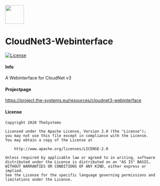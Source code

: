 <img src="https://the-systems.eu/images/favicons/apple-touch-icon.png" width="60px" />

# CloudNet3-Webinterface
[![License](https://img.shields.io/badge/License-Apache%202.0-blue.svg)](https://opensource.org/licenses/Apache-2.0)

#### Info

A Webinterface for CloudNet v3

#### Projectpage

https://project.the-systems.eu/resources/cloudnet3-webinterface

#### License

    Copyright 2020 TheSystems
    
    Licensed under the Apache License, Version 2.0 (the "License");
    you may not use this file except in compliance with the License.
    You may obtain a copy of the License at
    
        http://www.apache.org/licenses/LICENSE-2.0
    
    Unless required by applicable law or agreed to in writing, software
    distributed under the License is distributed on an "AS IS" BASIS,
    WITHOUT WARRANTIES OR CONDITIONS OF ANY KIND, either express or implied.
    See the License for the specific language governing permissions and
    limitations under the License.
   
